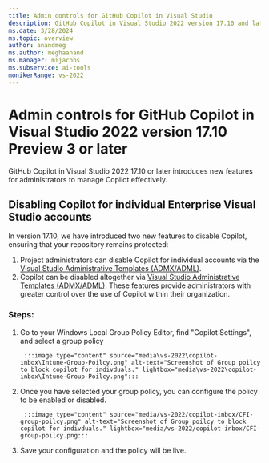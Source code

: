 ```yaml
---
title: Admin controls for GitHub Copilot in Visual Studio
description: GitHub Copilot in Visual Studio 2022 version 17.10 and later introduces new features for administrators to manage Copilot effectively. 
ms.date: 3/28/2024
ms.topic: overview 
author: anandmeg
ms.author: meghaanand
ms.manager: mijacobs
ms.subservice: ai-tools
monikerRange: vs-2022
---
```


# Admin controls for GitHub Copilot in Visual Studio 2022 version 17.10 Preview 3 or later
GitHub Copilot in Visual Studio 2022 17.10 or later introduces new features for administrators to manage Copilot effectively.

## Disabling Copilot for individual Enterprise Visual Studio accounts
In version 17.10, we have introduced two new features to disable Copilot, ensuring that your repository remains protected:
1.  Project administrators can disable Copilot for individual accounts via the [Visual Studio Administrative Templates (ADMX/ADML)](https://www.microsoft.com/en-us/download/details.aspx?id=104405).
1.  Copilot can be disabled altogether via [Visual Studio Administrative Templates (ADMX/ADML)](https://www.microsoft.com/en-us/download/details.aspx?id=104405).
These features provide administrators with greater control over the use of Copilot within their organization.

### Steps:
1. Go to your Windows Local Group Policy Editor, find "Copilot Settings", and select a group policy

        :::image type="content" source="media\vs-2022\copilot-inbox\Intune-Group-Poilcy.png" alt-text="Screenshot of Group poilcy to block copilot for indivduals." lightbox="media\vs-2022\copilot-inbox\Intune-Group-Poilcy.png":::


2. Once you have selected your group policy, you can configure the policy to be enabled or disabled. 

        :::image type="content" source="media/vs-2022/copilot-inbox/CFI-group-poilcy.png" alt-text="Screenshot of Group poilcy to block copilot for indivduals." lightbox="media/vs-2022/copilot-inbox/CFI-group-poilcy.png:::


3. Save your configuration and the policy will be live.